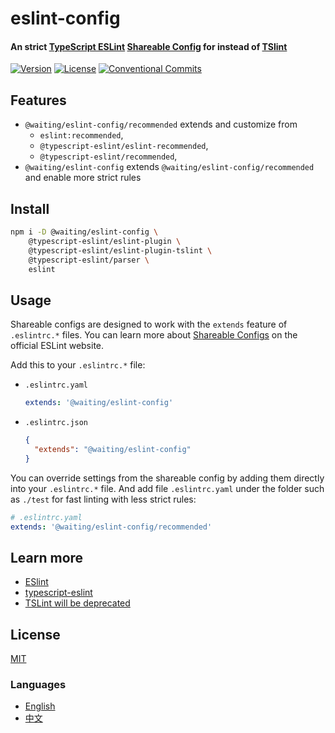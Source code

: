 # eslint-config

#### An strict [TypeScript ESLint](https://github.com/typescript-eslint/typescript-eslint) [Shareable Config](https://eslint.org/docs/developer-guide/shareable-configs) for instead of [TSlint](https://github.com/palantir/tslint)

[![Version](https://img.shields.io/npm/v/@waiting/eslint-config.svg)](https://www.npmjs.com/package/@waiting/eslint-config)
[![License](https://img.shields.io/badge/license-MIT-blue.svg)](https://opensource.org/licenses/MIT)
[![Conventional Commits](https://img.shields.io/badge/Conventional%20Commits-1.0.0-yellow.svg)](https://conventionalcommits.org)


## Features
- `@waiting/eslint-config/recommended` extends and customize from
  - `eslint:recommended`,
  - `@typescript-eslint/eslint-recommended`,
  - `@typescript-eslint/recommended`,
- `@waiting/eslint-config` extends `@waiting/eslint-config/recommended` and enable more strict rules


## Install
```sh
npm i -D @waiting/eslint-config \
    @typescript-eslint/eslint-plugin \
    @typescript-eslint/eslint-plugin-tslint \
    @typescript-eslint/parser \
    eslint
```


## Usage
Shareable configs are designed to work with the `extends` feature of `.eslintrc.*` files.
You can learn more about
[Shareable Configs](https://eslint.org/docs/developer-guide/shareable-configs) on the
official ESLint website.

Add this to your `.eslintrc.*` file:
- `.eslintrc.yaml` 
  ```yml
  extends: '@waiting/eslint-config' 
  ```
- `.eslintrc.json` 
  ```json
  {
    "extends": "@waiting/eslint-config"
  }
  ```

You can override settings from the shareable config by adding them directly into your
`.eslintrc.*` file.
And add file `.eslintrc.yaml` under the folder such as `./test` for fast linting with less strict rules:
```yml
# .eslintrc.yaml
extends: '@waiting/eslint-config/recommended'
```


## Learn more
- [ESlint](https://eslint.org/)
- [typescript-eslint](https://github.com/typescript-eslint/typescript-eslint)
- [TSLint will be deprecated](https://github.com/palantir/tslint/issues/4534)


## License
[MIT](LICENSE)


### Languages
- [English](README.md)
- [中文](README.zh-CN.md)
